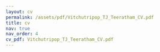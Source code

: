 ```yaml
---
layout: cv
permalink: /assets/pdf/Vitchutripop_TJ_Teeratham_CV.pdf
title: cv
nav: true
nav_order: 4
cv_pdf: Vitchutripop_TJ_Teeratham_CV.pdf
---
```

